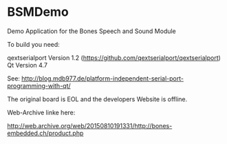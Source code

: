 BSMDemo
=======

 Demo Application for the Bones Speech and Sound Module

To build you need:

qextserialport Version 1.2 (https://github.com/qextserialport/qextserialport)
Qt Version 4.7 

See:
 http://blog.mdb977.de/platform-independent-serial-port-programming-with-qt/
 
The original board is EOL and the developers Website is offline.
 
Web-Archive linke here:

http://web.archive.org/web/20150810191331/http://bones-embedded.ch/product.php
